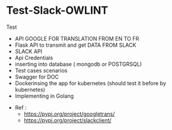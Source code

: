 # Test-Slack-OWLINT
Test 
  - API GOOGLE FOR TRANSLATION FROM EN TO FR
  - Flask API to transmit and get DATA FROM SLACK
  - SLACK API
  - Api Credentials
  - inserting into database ( mongodb or POSTGRSQL)
  - Test cases scenarios 
  - Swagger for DOC
  - Dockerinsing the app for kubernetes (should test it before by kubernetes)
  - Implementing in Golang

* Ref : 
  - https://pypi.org/project/googletrans/
  - https://pypi.org/project/slackclient/
 
